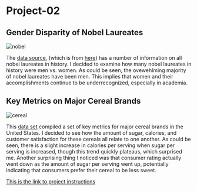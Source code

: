 # Project-02


## Gender Disparity of Nobel Laureates

![nobel](https://user-images.githubusercontent.com/89937813/197911505-aa12ebca-0da0-4bc9-8538-6aaa2f2e7d74.png)

The [data source](https://api.nobelprize.org/v1/laureate.json), (which is from [here](https://github.com/jdorfman/awesome-json-datasets)) has a number of information on all nobel laureates in history. I decided to examine how many nobel laureates in history were men vs. women. As could be seen, the ovewehlming majority of nobel laureates have been men. This implies that women and their accomplishments continue to be underrecognized, especially in academia. 

## Key Metrics on Major Cereal Brands

![cereal](https://user-images.githubusercontent.com/89937813/197912421-47d51f30-de08-4ef3-89a2-a412154f6435.png)

This [data set](https://www.kaggle.com/datasets/crawford/80-cereals) compiled a set of key metrics for major cereal brands in the United States. I decided to see how the amount of sugar, calories, and customer satisfaction for these cereals all relate to one another. As could be seen, there is a slight increase in calories per serving when sugar per serving is increased, though this trend quickly plateaus, which surprised me. Another surprising thing I noticed was that consumer rating actually went down as the amount of sugar per serving went up, potentially indicating that consumers prefer their cereal to be less sweet. 

[This is the link to project instructions](https://github.com/mikeizbicki/cmc-csci040/tree/2022fall/project_02)
